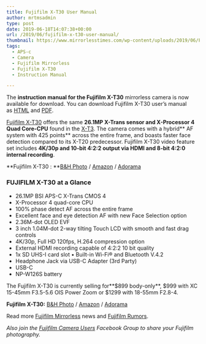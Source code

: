 ```yaml
---
title: Fujifilm X-T30 User Manual
author: mrtmsadmin
type: post
date: 2019-06-18T14:07:38+00:00
url: /2019/06/fujifilm-x-t30-user-manual/
thumbnail: https://www.mirrorlesstimes.com/wp-content/uploads/2019/06/Fujifilm-X-T30-Manual.jpg
tags:
  - APS-c
  - Camera
  - Fujifilm Mirrorless
  - Fujifilm X-T30
  - Instruction Manual

---
```

The **instruction manual for the Fujifilm X-T30** mirrorless camera is now available for download. You can download Fujifilm X-T30 user’s manual as <a href="http://fujifilm-dsc.com/en/manual/x-t30/" target="_blank" rel="noreferrer noopener">HTML</a> and <a href="http://fujifilm-dsc.com/en/manual/x-t30/x-t30_omw_en_s_f.pdf" target="_blank" rel="noreferrer noopener">PDF</a>.

<a href="https://www.mirrorlesstimes.com/tag/fujifilm-x-t30/" target="_blank" rel="noreferrer noopener">Fujifilm X-T30</a> offers the same **26.1MP X-Trans sensor and X-Processor 4 Quad Core-CPU** found in the <a href="https://www.dailycameranews.com/tag/fujifilm-x-t3/" target="_blank" rel="noreferrer noopener">X-T3</a>. The camera comes with a hybrid** AF system with 425 points** across the entire frame, and boasts faster face detection compared to its X-T20 predecessor. Fujifilm X-T30 video feature set includes **4K/30p and 10-bit 4:2:2 output via HDMI and 8-bit 4:2:0 internal recording**.

**Fujifilm X-T30 : **<a href="https://www.bhphotovideo.com/c/search?InitialSearch=yes&N=0&Ntt=Fujifilm+X-T30&Top+Nav-Search=&BI=20175&KBID=14249" target="_blank" rel="noreferrer noopener">B&H Photo</a> / <a href="https://amzn.to/2tldJXe" target="_blank" rel="noreferrer noopener">Amazon</a> / [Adorama][1]<!--more-->

### FUJIFILM X-T30 at a Glance

  * 26.1MP BSI APS-C X-Trans CMOS 4
  * X-Processor 4 quad-core CPU
  * 100% phase detect AF across the entire frame
  * Excellent face and eye detection AF with new Face Selection option
  * 2.36M-dot OLED EVF
  * 3 inch 1.04M-dot 2-way tilting Touch LCD with smooth and fast drag controls
  * 4K/30p, Full HD 120fps, H.264 compression option
  * External HDMI recording capable of 4:2:2 10 bit quality
  * 1x SD UHS-I card slot • Built-in Wi-Fi® and Bluetooth V.4.2
  * Headphone Jack via USB-C Adapter (3rd Party)
  * USB-C
  * NP-W126S battery

The Fujifilm X-T30 is currently selling for**$899 body-only**, $999 with XC 15-45mm F3.5-5.6 OIS Power Zoom or $1299 with 18-55mm F2.8-4.

**Fujifilm X-T30:** <a href="https://www.bhphotovideo.com/c/search?InitialSearch=yes&N=0&Ntt=Fujifilm+X-T30&Top+Nav-Search=&BI=20175&KBID=14249" target="_blank" rel="noreferrer noopener">B&H Photo</a> / <a href="https://amzn.to/2tldJXe" target="_blank" rel="noreferrer noopener">Amazon</a> / [Adorama][1]

Read more [Fujifilm Mirrorless][2] news and <a href="https://www.dailycameranews.com/tag/fujifilm-rumors/" target="_blank" rel="noreferrer noopener">Fujifilm Rumors</a>.

_Also join the <a href="https://www.facebook.com/groups/978460185571041/" target="_blank" rel="noreferrer noopener">Fujifilm Camera Users</a> Facebook Group to share your Fujifilm photography._

 [1]: http://em.impact.com/wf/click?upn=rmBYD21j95McfOW4d1XxPVPmnsIVOcfGXsvbUVJZjoMH6Q6sv85m8e2J4-2FO48j8rq-2Fy4VXE5u2eWaGuRdaMk9jdzjBH3RdyDkwOFHxnwYGIcbLSfBQtAG6gJFvN8Kp8UgPIj5l-2FV9DATPVHTcP22DQ-3D-3D_n-2F0m4FIYMrlLfYCMDaTf4Bgv2-2BBPDKYhQPUs8vW8OE24RoPdlS4vzTTrhqfO8WEyiVAwaLX9HbRuJ2HCqRcgeG7YfH2MtE60ivb-2Bxn88btxBFjKyyv5CcILLzXljLNZZT8RP3EXTNqn9MWEhVggcfVVguIayxAdE0I8Ib0tc6140QeNLEWO-2FXmsBM-2B-2FBuNvzvqoeCQ9ixN5gUrjSolUcsA-3D-3D
 [2]: https://www.mirrorlesstimes.com/tag/fujifilm-mirrorless/
